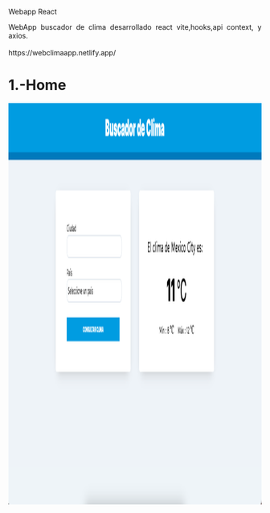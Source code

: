 Webapp React

<p align="justify">WebApp buscador de clima desarrollado react vite,hooks,api context, y axios.</br></br>
https://webclimaapp.netlify.app/
</p>

# 1.-Home
<img src="https://github.com/elagosq/climaapp/blob/master/reactappclima.png" width="800" height="800" />
